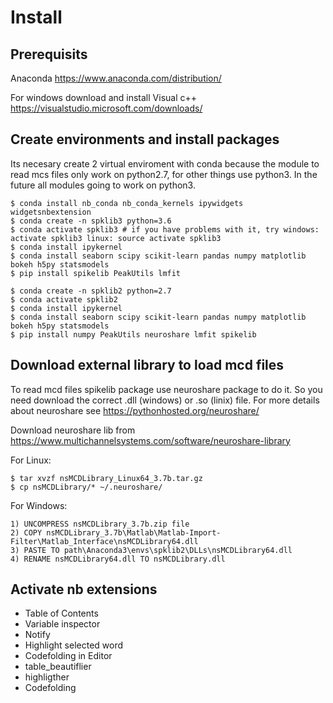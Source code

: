 # Install
## Prerequisits
Anaconda https://www.anaconda.com/distribution/    

For windows download and install Visual c++ https://visualstudio.microsoft.com/downloads/

## Create environments and install packages
Its necesary create 2 virtual enviroment with conda because the module to read mcs files
only work on python2.7, for other things use python3. In the future all modules
going to work on python3.

```batch
$ conda install nb_conda nb_conda_kernels ipywidgets widgetsnbextension
$ conda create -n spklib3 python=3.6
$ conda activate spklib3 # if you have problems with it, try windows: activate spklib3 linux: source activate spklib3
$ conda install ipykernel
$ conda install seaborn scipy scikit-learn pandas numpy matplotlib bokeh h5py statsmodels
$ pip install spikelib PeakUtils lmfit

$ conda create -n spklib2 python=2.7
$ conda activate spklib2
$ conda install ipykernel
$ conda install seaborn scipy scikit-learn pandas numpy matplotlib bokeh h5py statsmodels
$ pip install numpy PeakUtils neuroshare lmfit spikelib
```

## Download external library to load mcd files
To read mcd files spikelib package use neuroshare package to do it. So you need download the correct .dll (windows) or .so (linix) file. For more details about neuroshare see https://pythonhosted.org/neuroshare/

Download neuroshare lib from https://www.multichannelsystems.com/software/neuroshare-library

For Linux:
```batch
$ tar xvzf nsMCDLibrary_Linux64_3.7b.tar.gz
$ cp nsMCDLibrary/* ~/.neuroshare/
```

For Windows:
```
1) UNCOMPRESS nsMCDLibrary_3.7b.zip file 
2) COPY nsMCDLibrary_3.7b\Matlab\Matlab-Import-Filter\Matlab_Interface\nsMCDLibrary64.dll
3) PASTE TO path\Anaconda3\envs\spklib2\DLLs\nsMCDLibrary64.dll
4) RENAME nsMCDLibrary64.dll TO nsMCDLibrary.dll 
```

## Activate nb extensions
- Table of Contents
- Variable inspector
- Notify
- Highlight selected word
- Codefolding in Editor
- table_beautiflier
- highligther
- Codefolding
